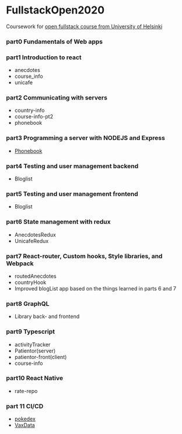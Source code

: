 # FullstackOpen2020
Coursework for [open fullstack course from University of Helsinki](https://fullstackopen.com/en/about)


### part0 Fundamentals of Web apps

### part1 Introduction to react
* anecdotes
* course_info
* unicafe

### part2 Communicating with servers
* country-info
* course-info-pt2
* phonebook

### part3 Programming a server with NODEJS and Express
* [Phonebook](https://github.com/Stugeh/Phonebook.git)

### part4 Testing and user management backend
* Bloglist


### part5 Testing and user management frontend
* Bloglist

### part6 State management with redux
* AnecdotesRedux
* UnicafeRedux

### part7 React-router, Custom hooks, Style libraries, and Webpack
* routedAnecdotes
* countryHook
* Improved blogList app based on the things learned in parts 6 and 7

### part8 GraphQL
* Library back- and frontend

### part9 Typescript
* activityTracker
* Patientor(server)
* patientor-front(client)
* course-info

### part10 React Native
* rate-repo

### part 11 CI/CD
* [pokedex](https://github.com/Stugeh/full-stack-open-pokedex)
* [VaxData](https://github.com/Stugeh/VaxData)
